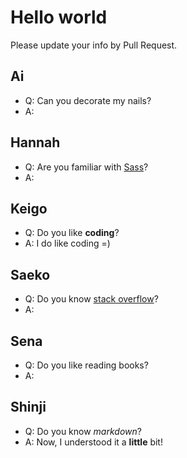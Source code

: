 # Hello world
Please update your info by Pull Request.

## Ai
- Q: Can you decorate my nails?
- A: 

## Hannah
- Q: Are you familiar with [Sass](http://sass-lang.com/)?
- A: 

## Keigo
- Q: Do you like __coding__?
- A: I do like coding =)

## Saeko
- Q: Do you know [stack overflow](http://stackoverflow.com/)?
- A: 

## Sena
- Q: Do you like reading books?
- A: 

## Shinji
- Q: Do you know _markdown_?
- A: Now, I understood it a __little__ bit!

